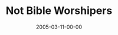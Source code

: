 ---
layout: message
category: message
series: "The Life"
title: "Not Bible Worshipers"
date: 2005-03-11-00-00
message_id: 129
audio: "http://s3.amazonaws.com/crossroads-media/media/legacy/mp3/The_Life_03_03-11-05_Not_Bible_Worshipers.mp3"
audio-duration: "45:47"
flag: "N"
---